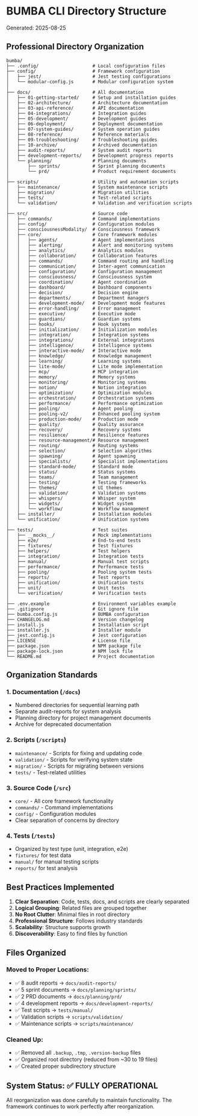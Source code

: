 # BUMBA CLI Directory Structure
Generated: 2025-08-25

## Professional Directory Organization

```
bumba/
├── .config/                    # Local configuration files
├── config/                     # Framework configuration
│   ├── jest/                   # Jest testing configurations
│   └── modular-config.js       # Modular configuration system
│
├── docs/                       # All documentation
│   ├── 01-getting-started/     # Setup and installation guides
│   ├── 02-architecture/        # Architecture documentation
│   ├── 03-api-reference/       # API documentation
│   ├── 04-integrations/        # Integration guides
│   ├── 05-development/         # Development guides
│   ├── 06-deployment/          # Deployment documentation
│   ├── 07-system-guides/       # System operation guides
│   ├── 08-reference/           # Reference materials
│   ├── 09-troubleshooting/     # Troubleshooting guides
│   ├── 10-archive/             # Archived documentation
│   ├── audit-reports/          # System audit reports
│   ├── development-reports/    # Development progress reports
│   └── planning/               # Planning documents
│       ├── sprints/            # Sprint planning documents
│       └── prd/                # Product requirement documents
│
├── scripts/                    # Utility and automation scripts
│   ├── maintenance/            # System maintenance scripts
│   ├── migration/              # Migration utilities
│   ├── tests/                  # Test-related scripts
│   └── validation/             # Validation and verification scripts
│
├── src/                        # Source code
│   ├── commands/               # Command implementations
│   ├── config/                 # Configuration modules
│   ├── consciousnessModality/  # Consciousness framework
│   ├── core/                   # Core framework modules
│   │   ├── agents/             # Agent implementations
│   │   ├── alerting/           # Alert and monitoring systems
│   │   ├── analytics/          # Analytics modules
│   │   ├── collaboration/      # Collaboration features
│   │   ├── commands/           # Command routing and handling
│   │   ├── communication/      # Inter-agent communication
│   │   ├── configuration/      # Configuration management
│   │   ├── consciousness/      # Consciousness system
│   │   ├── coordination/       # Agent coordination
│   │   ├── dashboard/          # Dashboard components
│   │   ├── decision/           # Decision engine
│   │   ├── departments/        # Department managers
│   │   ├── development-mode/   # Development mode features
│   │   ├── error-handling/     # Error management
│   │   ├── executive/          # Executive mode
│   │   ├── guardians/          # Guardian systems
│   │   ├── hooks/              # Hook systems
│   │   ├── initialization/     # Initialization modules
│   │   ├── integration/        # Integration systems
│   │   ├── integrations/       # External integrations
│   │   ├── intelligence/       # Intelligence systems
│   │   ├── interactive-mode/   # Interactive mode
│   │   ├── knowledge/          # Knowledge management
│   │   ├── learning/           # Learning systems
│   │   ├── lite-mode/          # Lite mode implementation
│   │   ├── mcp/                # MCP integration
│   │   ├── memory/             # Memory systems
│   │   ├── monitoring/         # Monitoring systems
│   │   ├── notion/             # Notion integration
│   │   ├── optimization/       # Optimization modules
│   │   ├── orchestration/      # Orchestration systems
│   │   ├── performance/        # Performance optimization
│   │   ├── pooling/            # Agent pooling
│   │   ├── pooling-v2/         # Enhanced pooling system
│   │   ├── production-mode/    # Production mode
│   │   ├── quality/            # Quality assurance
│   │   ├── recovery/           # Recovery systems
│   │   ├── resilience/         # Resilience features
│   │   ├── resource-management/# Resource management
│   │   ├── routing/            # Routing systems
│   │   ├── selection/          # Selection algorithms
│   │   ├── spawning/           # Agent spawning
│   │   ├── specialists/        # Specialist implementations
│   │   ├── standard-mode/      # Standard mode
│   │   ├── status/             # Status systems
│   │   ├── teams/              # Team management
│   │   ├── testing/            # Testing frameworks
│   │   ├── themes/             # UI themes
│   │   ├── validation/         # Validation systems
│   │   ├── whispers/           # Whisper system
│   │   ├── widgets/            # Widget system
│   │   └── workflow/           # Workflow management
│   ├── installer/              # Installation modules
│   └── unification/            # Unification systems
│
├── tests/                      # Test suites
│   ├── __mocks__/              # Mock implementations
│   ├── e2e/                    # End-to-end tests
│   ├── fixtures/               # Test fixtures
│   ├── helpers/                # Test helpers
│   ├── integration/            # Integration tests
│   ├── manual/                 # Manual test scripts
│   ├── performance/            # Performance tests
│   ├── pooling/                # Pooling system tests
│   ├── reports/                # Test reports
│   ├── unification/            # Unification tests
│   ├── unit/                   # Unit tests
│   └── verification/           # Verification tests
│
├── .env.example                # Environment variables example
├── .gitignore                  # Git ignore file
├── bumba.config.js             # BUMBA configuration
├── CHANGELOG.md                # Version changelog
├── install.js                  # Installation script
├── installer.js                # Installer module
├── jest.config.js              # Jest configuration
├── LICENSE                     # License file
├── package.json                # NPM package file
├── package-lock.json           # NPM lock file
└── README.md                   # Project documentation
```

## Organization Standards

### 1. Documentation (`/docs`)
- Numbered directories for sequential learning path
- Separate audit-reports for system analysis
- Planning directory for project management documents
- Archive for deprecated documentation

### 2. Scripts (`/scripts`)
- `maintenance/` - Scripts for fixing and updating code
- `validation/` - Scripts for verifying system state
- `migration/` - Scripts for migrating between versions
- `tests/` - Test-related utilities

### 3. Source Code (`/src`)
- `core/` - All core framework functionality
- `commands/` - Command implementations
- `config/` - Configuration modules
- Clear separation of concerns by directory

### 4. Tests (`/tests`)
- Organized by test type (unit, integration, e2e)
- `fixtures/` for test data
- `manual/` for manual testing scripts
- `reports/` for test analysis

## Best Practices Implemented

1. **Clear Separation**: Code, tests, docs, and scripts are clearly separated
2. **Logical Grouping**: Related files are grouped together
3. **No Root Clutter**: Minimal files in root directory
4. **Professional Structure**: Follows industry standards
5. **Scalability**: Structure supports growth
6. **Discoverability**: Easy to find files by function

## Files Organized

### Moved to Proper Locations:
- ✅ 8 audit reports → `docs/audit-reports/`
- ✅ 5 sprint documents → `docs/planning/sprints/`
- ✅ 2 PRD documents → `docs/planning/prd/`
- ✅ 4 development reports → `docs/development-reports/`
- ✅ Test scripts → `tests/manual/`
- ✅ Validation scripts → `scripts/validation/`
- ✅ Maintenance scripts → `scripts/maintenance/`

### Cleaned Up:
- ✅ Removed all `.backup`, `.tmp`, `.version-backup` files
- ✅ Organized root directory (reduced from ~30 to 19 files)
- ✅ Created proper subdirectory structure

## System Status: ✅ FULLY OPERATIONAL

All reorganization was done carefully to maintain functionality. The framework continues to work perfectly after reorganization.